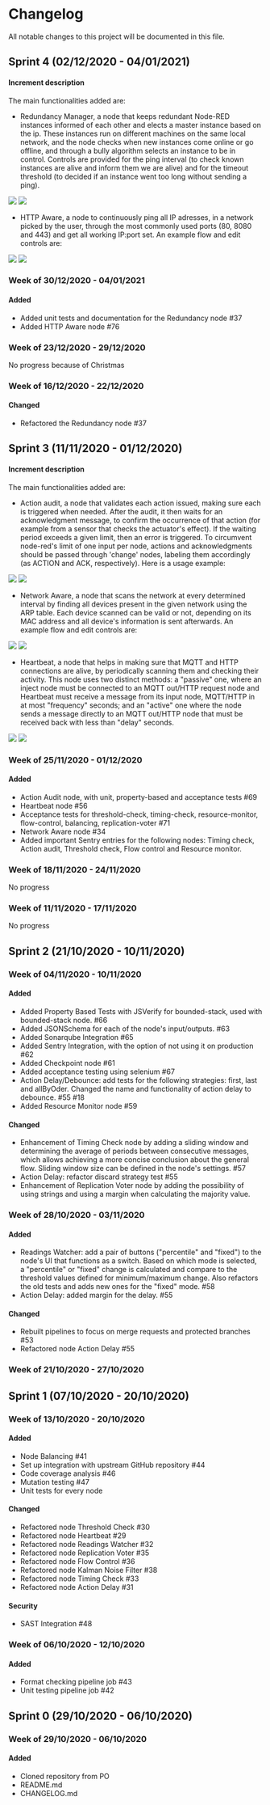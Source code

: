 # Changelog

All notable changes to this project will be documented in this file.

## Sprint 4 (02/12/2020 - 04/01/2021)

#### Increment description

The main functionalities added are:

- Redundancy Manager, a node that keeps redundant Node-RED instances informed of each other and elects a master instance based on the ip. These instances run on different machines on the same local network, and the node checks when new instances come online or go offline, and through a bully algorithm selects an instance to be in control. Controls are provided for the ping interval (to check known instances are alive and inform them we are alive) and for the timeout threshold (to decided if an instance went too long without sending a ping).

![](./samples/redundancy-manager.png)
![](https://i.imgur.com/bwvgr6k.png)

- HTTP Aware, a node to continuously ping all IP adresses, in a network picked by the user, through the most commonly used ports (80, 8080 and 443) and get all working IP:port set. An example flow and edit controls are:

![](./samples/http-aware.png)
![](https://i.imgur.com/H9ApOeS.png)

### Week of 30/12/2020 - 04/01/2021

#### Added

- Added unit tests and documentation for the Redundancy node #37
- Added HTTP Aware node #76

### Week of 23/12/2020 - 29/12/2020

No progress because of Christmas

### Week of 16/12/2020 - 22/12/2020

#### Changed

- Refactored the Redundancy node #37

## Sprint 3 (11/11/2020 - 01/12/2020)

#### Increment description

The main functionalities added are:

- Action audit, a node that validates each action issued, making sure each is triggered when needed. After the audit, it then waits for an acknowledgment message, to confirm the occurrence of that action (for example from a sensor that checks the actuator's effect). If the waiting period exceeds a given limit, then an error is triggered. To circumvent node-red's limit of one input per node, actions and acknowledgments should be passed through 'change' nodes, labeling them accordingly (as ACTION and ACK, respectively). Here is a usage example:

![](./samples/action-audit.png)
![](https://i.imgur.com/jXXwqHU.png)

- Network Aware, a node that scans the network at every determined interval by finding all devices present in the given network using the ARP table. Each device scanned can be valid or not, depending on its MAC address and all device's information is sent afterwards. An example flow and edit controls are:

![](./samples/network-aware.png)
![](https://i.imgur.com/nTPhXVt.png)

- Heartbeat, a node that helps in making sure that MQTT and HTTP connections are alive, by periodically scanning them and checking their activity. This node uses two distinct methods: a "passive" one, where an inject node must be connected to an MQTT out/HTTP request node and Heartbeat must receive a message from its input node, MQTT/HTTP in at most "frequency" seconds; and an "active" one where the node sends a message directly to an MQTT out/HTTP node that must be received back with less than "delay" seconds.

![](./samples/heartbeat-passive-mqtt.png)
![](https://i.imgur.com/F2kfIHy.png)

### Week of 25/11/2020 - 01/12/2020

#### Added

- Action Audit node, with unit, property-based and acceptance tests #69
- Heartbeat node #56
- Acceptance tests for threshold-check, timing-check, resource-monitor, flow-control, balancing, replication-voter #71
- Network Aware node #34
- Added important Sentry entries for the following nodes: Timing check, Action audit, Threshold check, Flow control and Resource monitor.

### Week of 18/11/2020 - 24/11/2020

No progress

### Week of 11/11/2020 - 17/11/2020

No progress

## Sprint 2 (21/10/2020 - 10/11/2020)

### Week of 04/11/2020 - 10/11/2020

#### Added

- Added Property Based Tests with JSVerify for bounded-stack, used with bounded-stack node. #66
- Added JSONSchema for each of the node's input/outputs. #63
- Added Sonarqube Integration #65
- Added Sentry Integration, with the option of not using it on production #62
- Added Checkpoint node #61
- Added acceptance testing using selenium #67
- Action Delay/Debounce: add tests for the following strategies: first, last and allByOder. Changed the name and functionality of action delay to debounce. #55 #18
- Added Resource Monitor node #59

#### Changed

- Enhancement of Timing Check node by adding a sliding window and determining the average of periods between
  consecutive messages, which allows achieving a more concise conclusion about the general flow. Sliding window
  size can be defined in the node's settings. #57
- Action Delay: refactor discard strategy test #55
- Enhancement of Replication Voter node by adding the possibility of using strings and using a margin when calculating the majority value.

### Week of 28/10/2020 - 03/11/2020

#### Added

- Readings Watcher: add a pair of buttons ("percentile" and "fixed") to the node's UI that functions as a switch.
  Based on which mode is selected, a "percentile" or "fixed" change is calculated and compare to the threshold
  values defined for minimum/maximum change.
  Also refactors the old tests and adds new ones for the "fixed" mode. #58
- Action Delay: added margin for the delay. #55

#### Changed

- Rebuilt pipelines to focus on merge requests and protected branches #53
- Refactored node Action Delay #55

### Week of 21/10/2020 - 27/10/2020

## Sprint 1 (07/10/2020 - 20/10/2020)

### Week of 13/10/2020 - 20/10/2020

#### Added

- Node Balancing #41
- Set up integration with upstream GitHub repository #44
- Code coverage analysis #46
- Mutation testing #47
- Unit tests for every node

#### Changed

- Refactored node Threshold Check #30
- Refactored node Heartbeat #29
- Refactored node Readings Watcher #32
- Refactored node Replication Voter #35
- Refactored node Flow Control #36
- Refactored node Kalman Noise Filter #38
- Refactored node Timing Check #33
- Refactored node Action Delay #31

#### Security

- SAST Integration #48

### Week of 06/10/2020 - 12/10/2020

#### Added

- Format checking pipeline job #43
- Unit testing pipeline job #42

## Sprint 0 (29/10/2020 - 06/10/2020)

### Week of 29/10/2020 - 06/10/2020

#### Added

- Cloned repository from PO
- README.md
- CHANGELOG.md
